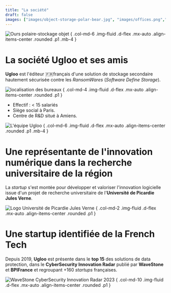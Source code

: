 ```yaml
---
title: "La société"
draft: false
images: ["images/object-storage-polar-bear.jpg", "images/offices.png","images/ulgoo-team.jpg","images/Universite_de_Picardie_logo.svg","images/wavestone-innovation-radar-2023.png"]
---
```


![Ours polaire-stockage objet](images/object-storage-polar-bear.jpg "[img]Ours polaire-stockage objet")
{ .col-md-6 .img-fluid .d-flex .mx-auto .align-items-center .rounded .p1 .mb-4 } 

# La société Ugloo et ses amis

**Ugloo** est l'éditeur 🇫🇷français d'une solution de stockage secondaire hautement sécurisée contre les _RansomWares_ (_Software Define Storage_). 

![localisation des bureaux](images/offices.png "[img]Localisation des bureaux")
{ .col-md-4 .img-fluid .d-flex .mx-auto .align-items-center .rounded .p1 }

* Effectif : < 15 salariés
* Siège social à Paris.  
* Centre de R&D situé à Amiens.

![L'équipe Ugloo](images/ugloo-team.jpg "[img]L'équipe Ugloo")
{ .col-md-6 .img-fluid .d-flex .mx-auto .align-items-center .rounded .p1 .mb-4 }

# Une représentante de l'innovation numérique dans la recherche universitaire de la région

La *startup* s'est montée pour développer et valoriser l'innovation logicielle issue d'un projet de recherche universitaire de l'**Université de Picardie Jules Verne**.

![Logo Université de Picardie Jules Verne](images/Universite_de_Picardie_logo.svg "[img]Logo Université de Picardie Jules Verne")
{ .col-md-2 .img-fluid .d-flex .mx-auto .align-items-center .rounded .p1 }

# Une startup identifiée de la French Tech

Depuis 2019, **Ugloo** est présente dans le **top 15** des solutions de data protection, dans le **CyberSecurity Innovation Radar** publié par **WaveStone** et **BPIFrance** et regroupant +160 _startups_ françaises.

![WaveStone CyberSecurity Innovation Radar 2023](images/wavestone-innovation-radar-2023.png "[img]WaveStone CyberSecurity Innovation Radar 2023")
{ .col-md-10 .img-fluid .d-flex .mx-auto .align-items-center .rounded .p1 }
